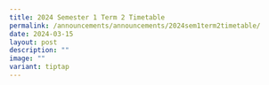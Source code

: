 ```yaml
---
title: 2024 Semester 1 Term 2 Timetable
permalink: /announcements/announcements/2024sem1term2timetable/
date: 2024-03-15
layout: post
description: ""
image: ""
variant: tiptap
---
```

